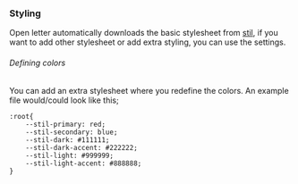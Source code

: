 
### Styling

Open letter automatically downloads the basic stylesheet from [stil](https://stil.style), if you want to add other stylesheet or add extra styling, you can use the settings.

###### Defining colors

You can add an extra stylesheet where you redefine the colors. An example file would/could look like this;

```
:root{
    --stil-primary: red;
    --stil-secondary: blue;
    --stil-dark: #111111;
    --stil-dark-accent: #222222;
    --stil-light: #999999;
    --stil-light-accent: #888888;
}
```
